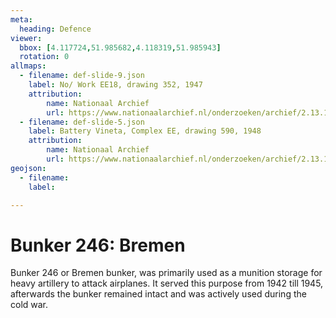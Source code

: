 ```yaml
---
meta:
  heading: Defence
viewer:
  bbox: [4.117724,51.985682,4.118319,51.985943]
  rotation: 0
allmaps:
  - filename: def-slide-9.json
    label: No/ Work EE18, drawing 352, 1947
    attribution:
        name: Nationaal Archief 
        url: https://www.nationaalarchief.nl/onderzoeken/archief/2.13.167/invnr/716/file/NL-HaNA_2.13.167_716_09?eadID=2.13.167&unitID=716&query=
  - filename: def-slide-5.json
    label: Battery Vineta, Complex EE, drawing 590, 1948
    attribution: 
        name: Nationaal Archief
        url: https://www.nationaalarchief.nl/onderzoeken/archief/2.13.167/invnr/333/file/NL-HaNA_2.13.167_333_01?eadID=2.13.167&unitID=333&query=
geojson:
  - filename: 
    label:

---
```


# Bunker 246: Bremen

Bunker 246 or Bremen bunker, was primarily used as a munition storage for heavy artillery to attack airplanes. It served this purpose from 1942 till 1945, afterwards the bunker remained intact and was actively used during the cold war.